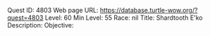 Quest ID: 4803
Web page URL: https://database.turtle-wow.org/?quest=4803
Level: 60
Min Level: 55
Race: nil
Title: Shardtooth E'ko
Description: 
Objective: 
